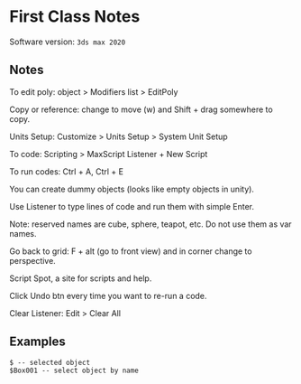 # First Class Notes

Software version: `3ds max 2020`<br />

## Notes
To edit poly: object > Modifiers list > EditPoly <br />

Copy or reference: change to move (w) and Shift + drag somewhere to copy. <br />

Units Setup: Customize > Units Setup > System Unit Setup<br />

To code: Scripting > MaxScript Listener + New Script <br />

To run codes: Ctrl + A, Ctrl + E <br />

You can create dummy objects (looks like empty objects in unity). <br />

Use Listener to type lines of code and run them with simple Enter.<br />

Note: reserved names are cube, sphere, teapot, etc. Do not use them as var names.<br />

Go back to grid: F + alt (go to front view) and in corner change to perspective.<br />

Script Spot, a site for scripts and help.

Click Undo btn every time you want to re-run a code.

Clear Listener: Edit > Clear All

## Examples
```
$ -- selected object 
$Box001 -- select object by name
```

